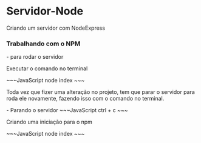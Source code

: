 <h1>Servidor-Node</h1>

 <p>Criando um servidor com NodeExpress</p>

<h3>Trabalhando com o NPM</h3>
  - para rodar o servidor
  <p>Executar o comando no terminal</p>
~~~JavaScript
  node index
~~~
 <p>Toda vez que fizer uma alteração no projeto, tem que parar o servidor para roda ele novamente, fazendo isso com o comando no terminal.</p>
  - Parando o servidor
 ~~~JavaScript
  ctrl + c
~~~

<p>Criando uma iniciação para o npm</p>
~~~JavaScript
  node index
~~~

